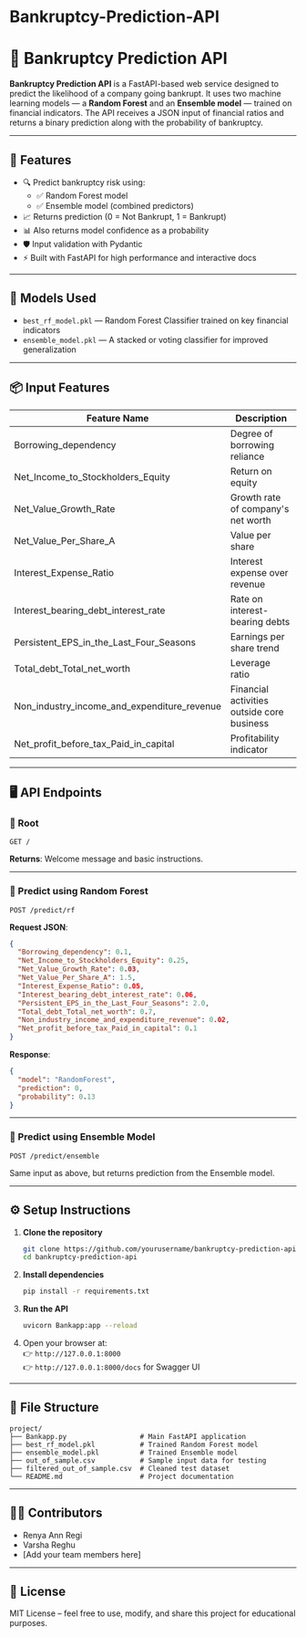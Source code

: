 # Bankruptcy-Prediction-API

# 🏦 Bankruptcy Prediction API

**Bankruptcy Prediction API** is a FastAPI-based web service designed to predict the likelihood of a company going bankrupt. It uses two machine learning models — a **Random Forest** and an **Ensemble model** — trained on financial indicators. The API receives a JSON input of financial ratios and returns a binary prediction along with the probability of bankruptcy.

---

## 🚀 Features

- 🔍 Predict bankruptcy risk using:
  - ✅ Random Forest model
  - ✅ Ensemble model (combined predictors)
- 📈 Returns prediction (0 = Not Bankrupt, 1 = Bankrupt)
- 📊 Also returns model confidence as a probability
- 🛡️ Input validation with Pydantic
- ⚡ Built with FastAPI for high performance and interactive docs

---

## 🧠 Models Used

- `best_rf_model.pkl` — Random Forest Classifier trained on key financial indicators
- `ensemble_model.pkl` — A stacked or voting classifier for improved generalization

---

## 📦 Input Features

| Feature Name                                           | Description |
|--------------------------------------------------------|-------------|
| Borrowing_dependency                                   | Degree of borrowing reliance |
| Net_Income_to_Stockholders_Equity                      | Return on equity |
| Net_Value_Growth_Rate                                  | Growth rate of company's net worth |
| Net_Value_Per_Share_A                                  | Value per share |
| Interest_Expense_Ratio                                 | Interest expense over revenue |
| Interest_bearing_debt_interest_rate                    | Rate on interest-bearing debts |
| Persistent_EPS_in_the_Last_Four_Seasons                | Earnings per share trend |
| Total_debt_Total_net_worth                             | Leverage ratio |
| Non_industry_income_and_expenditure_revenue            | Financial activities outside core business |
| Net_profit_before_tax_Paid_in_capital                  | Profitability indicator |

---

## 🖥️ API Endpoints

### 🔹 Root
```
GET /
```
**Returns**: Welcome message and basic instructions.

---

### 🔹 Predict using Random Forest
```
POST /predict/rf
```

**Request JSON**:
```json
{
  "Borrowing_dependency": 0.1,
  "Net_Income_to_Stockholders_Equity": 0.25,
  "Net_Value_Growth_Rate": 0.03,
  "Net_Value_Per_Share_A": 1.5,
  "Interest_Expense_Ratio": 0.05,
  "Interest_bearing_debt_interest_rate": 0.06,
  "Persistent_EPS_in_the_Last_Four_Seasons": 2.0,
  "Total_debt_Total_net_worth": 0.7,
  "Non_industry_income_and_expenditure_revenue": 0.02,
  "Net_profit_before_tax_Paid_in_capital": 0.1
}
```

**Response**:
```json
{
  "model": "RandomForest",
  "prediction": 0,
  "probability": 0.13
}
```

---

### 🔹 Predict using Ensemble Model
```
POST /predict/ensemble
```
Same input as above, but returns prediction from the Ensemble model.

---

## ⚙️ Setup Instructions

1. **Clone the repository**
   ```bash
   git clone https://github.com/yourusername/bankruptcy-prediction-api.git
   cd bankruptcy-prediction-api
   ```

2. **Install dependencies**
   ```bash
   pip install -r requirements.txt
   ```

3. **Run the API**
   ```bash
   uvicorn Bankapp:app --reload
   ```

4. Open your browser at:  
   👉 `http://127.0.0.1:8000`  
   👉 `http://127.0.0.1:8000/docs` for Swagger UI

---

## 📂 File Structure

```
project/
├── Bankapp.py                  # Main FastAPI application
├── best_rf_model.pkl           # Trained Random Forest model
├── ensemble_model.pkl          # Trained Ensemble model
├── out_of_sample.csv           # Sample input data for testing
├── filtered_out_of_sample.csv  # Cleaned test dataset
└── README.md                   # Project documentation
```

---

## 👨‍💻 Contributors

- Renya Ann Regi  
- Varsha Reghu  
- [Add your team members here]

---

## 📄 License

MIT License – feel free to use, modify, and share this project for educational purposes.

